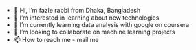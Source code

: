 - 👋 Hi, I’m fazle rabbi from Dhaka, Bangladesh
- 👀 I’m interested in learning about new technologies
- 🌱 I’m currently learning data analysis with google on coursera
- 💞️ I’m looking to collaborate on machine learning projects
- 📫 How to reach me - mail me

<!---
aka-rabbi/aka-rabbi is a ✨ special ✨ repository because its `README.md` (this file) appears on your GitHub profile.
You can click the Preview link to take a look at your changes.
--->
